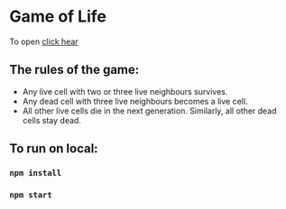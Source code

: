 # Game of Life

To open [click hear](https://valeriiborisenko.github.io/conways_game_of_life/)

## The rules of the game:

- Any live cell with two or three live neighbours survives.
- Any dead cell with three live neighbours becomes a live cell.
- All other live cells die in the next generation. Similarly, all other dead cells stay dead.

## To run on local:

### `npm install`

### `npm start`
